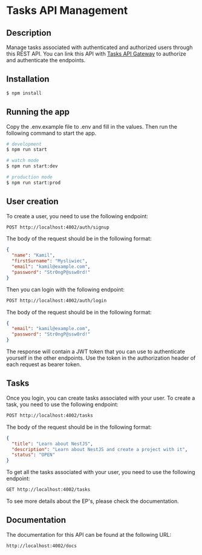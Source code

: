 # Tasks API Management

## Description

Manage tasks associated with authenticated and authorized users through this REST API. You can link this API with [Tasks API Gateway](https://github.com/jonlarale/task-api-gateway) to authorize and authenticate the endpoints.


## Installation

```bash
$ npm install
```

## Running the app

Copy the .env.example file to .env and fill in the values. Then run the following command to start the app.

```bash
# development
$ npm run start

# watch mode
$ npm run start:dev

# production mode
$ npm run start:prod
```

## User creation

To create a user, you need to use the following endpoint:

```bash
POST http://localhost:4002/auth/signup
```

The body of the request should be in the following format:

```json
{
  "name": "Kamil",
  "firstSurname": "Mysliwiec",
  "email": "kamil@example.com",
  "password": "Str0ngP@ssw0rd!"
}
```

Then you can login with the following endpoint:

```bash
POST http://localhost:4002/auth/login
```

The body of the request should be in the following format:

```json
{
  "email": "kamil@example.com",
  "password": "Str0ngP@ssw0rd!"
}
```

The response will contain a JWT token that you can use to authenticate yourself in the other endpoints. Use the token in the authorization header of each request as bearer token.

## Tasks

Once you login, you can create tasks associated with your user.
To create a task, you need to use the following endpoint:

```bash
POST http://localhost:4002/tasks
```

The body of the request should be in the following format:

```json
{
  "title": "Learn about NestJS",
  "description": "Learn about NestJS and create a project with it",
  "status": "OPEN"
}
```

To get all the tasks associated with your user, you need to use the following endpoint:

```bash
GET http://localhost:4002/tasks
```

To see more details about the EP's, please check the documentation.

## Documentation

The documentation for this API can be found at the following URL:

```bash
http://localhost:4002/docs
```
